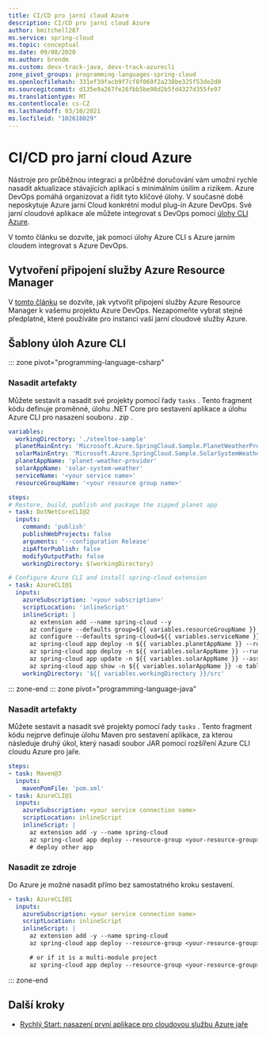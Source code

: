 ```yaml
---
title: CI/CD pro jarní cloud Azure
description: CI/CD pro jarní cloud Azure
author: bmitchell287
ms.service: spring-cloud
ms.topic: conceptual
ms.date: 09/08/2020
ms.author: brendm
ms.custom: devx-track-java, devx-track-azurecli
zone_pivot_groups: programming-languages-spring-cloud
ms.openlocfilehash: 331ef39facb9f7cf8f069f2a238be325f53de2d0
ms.sourcegitcommit: d135e9a267fe26fbb5be98d2b5fd4327d355fe97
ms.translationtype: MT
ms.contentlocale: cs-CZ
ms.lasthandoff: 03/10/2021
ms.locfileid: "102618029"
---
```

# <a name="cicd-for-azure-spring-cloud"></a>CI/CD pro jarní cloud Azure

Nástroje pro průběžnou integraci a průběžné doručování vám umožní rychle nasadit aktualizace stávajících aplikací s minimálním úsilím a rizikem. Azure DevOps pomáhá organizovat a řídit tyto klíčové úlohy. V současné době neposkytuje Azure jarní Cloud konkrétní modul plug-in Azure DevOps.  Své jarní cloudové aplikace ale můžete integrovat s DevOps pomocí [úlohy CLI Azure](/azure/devops/pipelines/tasks/deploy/azure-cli).

V tomto článku se dozvíte, jak pomocí úlohy Azure CLI s Azure jarním cloudem integrovat s Azure DevOps.

## <a name="create-an-azure-resource-manager-service-connection"></a>Vytvoření připojení služby Azure Resource Manager

V [tomto článku](/azure/devops/pipelines/library/connect-to-azure) se dozvíte, jak vytvořit připojení služby Azure Resource Manager k vašemu projektu Azure DevOps. Nezapomeňte vybrat stejné předplatné, které používáte pro instanci vaší jarní cloudové služby Azure.

## <a name="azure-cli-task-templates"></a>Šablony úloh Azure CLI
::: zone pivot="programming-language-csharp"
### <a name="deploy-artifacts"></a>Nasadit artefakty

Můžete sestavit a nasadit své projekty pomocí řady `tasks` . Tento fragment kódu definuje proměnné, úlohu .NET Core pro sestavení aplikace a úlohu Azure CLI pro nasazení souboru *. zip* .

```yaml
variables:
  workingDirectory: './steeltoe-sample'
  planetMainEntry: 'Microsoft.Azure.SpringCloud.Sample.PlanetWeatherProvider.dll'
  solarMainEntry: 'Microsoft.Azure.SpringCloud.Sample.SolarSystemWeather.dll'
  planetAppName: 'planet-weather-provider'
  solarAppName: 'solar-system-weather'
  serviceName: '<your service name>'
  resourceGroupName: '<your resource group name>'

steps:
# Restore, build, publish and package the zipped planet app
- task: DotNetCoreCLI@2
  inputs:
    command: 'publish'
    publishWebProjects: false
    arguments: '--configuration Release'
    zipAfterPublish: false
    modifyOutputPath: false
    workingDirectory: $(workingDirectory)

# Configure Azure CLI and install spring-cloud extension
- task: AzureCLI@1
  inputs:
    azureSubscription: '<your subscription>'
    scriptLocation: 'inlineScript'
    inlineScript: |
      az extension add --name spring-cloud --y
      az configure --defaults group=${{ variables.resourceGroupName }}
      az configure --defaults spring-cloud=${{ variables.serviceName }}
      az spring-cloud app deploy -n ${{ variables.planetAppName }} --runtime-version NetCore_31 --main-entry ${{ variables.planetMainEntry }} --artifact-path ./${{ variables.planetAppName }}/publish-deploy-planet.zip
      az spring-cloud app deploy -n ${{ variables.solarAppName }} --runtime-version NetCore_31 --main-entry ${{ variables.solarMainEntry }} --artifact-path ./${{ variables.solarAppName }}/publish-deploy-solar.zip
      az spring-cloud app update -n ${{ variables.solarAppName }} --assign-endpoint
      az spring-cloud app show -n ${{ variables.solarAppName }} -o table
    workingDirectory: '${{ variables.workingDirectory }}/src'
```

::: zone-end
::: zone pivot="programming-language-java"
### <a name="deploy-artifacts"></a>Nasadit artefakty

Můžete sestavit a nasadit své projekty pomocí řady `tasks` . Tento fragment kódu nejprve definuje úlohu Maven pro sestavení aplikace, za kterou následuje druhý úkol, který nasadí soubor JAR pomocí rozšíření Azure CLI cloudu Azure pro jaře.

```yaml
steps:
- task: Maven@3
  inputs:
    mavenPomFile: 'pom.xml'
- task: AzureCLI@1
  inputs:
    azureSubscription: <your service connection name>
    scriptLocation: inlineScript
    inlineScript: |
      az extension add -y --name spring-cloud
      az spring-cloud app deploy --resource-group <your-resource-group> --service <your-spring-cloud-service> --name <app-name> --jar-path ./target/your-result-jar.jar
      # deploy other app
```

### <a name="deploy-from-source"></a>Nasadit ze zdroje

Do Azure je možné nasadit přímo bez samostatného kroku sestavení.

```yaml
- task: AzureCLI@1
  inputs:
    azureSubscription: <your service connection name>
    scriptLocation: inlineScript
    inlineScript: |
      az extension add -y --name spring-cloud
      az spring-cloud app deploy --resource-group <your-resource-group> --service <your-spring-cloud-service> --name <app-name>

      # or if it is a multi-module project
      az spring-cloud app deploy --resource-group <your-resource-group> --service <your-spring-cloud-service> --name <app-name> --target-module relative/path/to/module
```
::: zone-end

## <a name="next-steps"></a>Další kroky

* [Rychlý Start: nasazení první aplikace pro cloudovou službu Azure jaře](spring-cloud-quickstart.md)